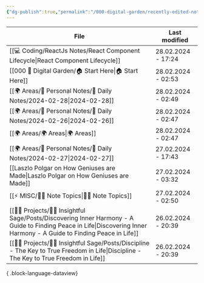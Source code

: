 ```yaml
---
{"dg-publish":true,"permalink":"/000-digital-garden/recently-edited-notes/","dgPassFrontmatter":true,"noteIcon":"3","created":"2023-12-14T09:05:52.599+05:30","updated":"2023-12-14T09:12:44.868+05:30"}
---
```


| File                                                                                                                                                                       | Last modified      |
| -------------------------------------------------------------------------------------------------------------------------------------------------------------------------- | ------------------ |
| [[💻 Coding/ReactJs Notes/React Component Lifecycle\|React Component Lifecycle]]                                                                                        | 28.02.2024 - 17:24 |
| [[000 🏡 Digital Garden/🏠 Start Here\|🏠 Start Here]]                                                                                                                  | 28.02.2024 - 02:53 |
| [[🌍 Areas/📧 Personal Notes/📓 Daily Notes/2024-02-28\|2024-02-28]]                                                                                                    | 28.02.2024 - 02:49 |
| [[🌍 Areas/📧 Personal Notes/📓 Daily Notes/2024-02-26\|2024-02-26]]                                                                                                    | 28.02.2024 - 02:47 |
| [[🌍 Areas/🌍 Areas\|🌍 Areas]]                                                                                                                                         | 28.02.2024 - 02:47 |
| [[🌍 Areas/📧 Personal Notes/📓 Daily Notes/2024-02-27\|2024-02-27]]                                                                                                    | 27.02.2024 - 17:43 |
| [[Laszlo Polgar on How Geniuses are Made\|Laszlo Polgar on How Geniuses are Made]]                                                                                      | 27.02.2024 - 03:32 |
| [[⚡ MISC/✍🏻 Note Topics\|✍🏻 Note Topics]]                                                                                                                             | 27.02.2024 - 02:50 |
| [[👷🏻 Projects/🧓🏻 Insightful Sage/Posts/Discovering Inner Harmony - A Guide to Finding Peace in Life\|Discovering Inner Harmony - A Guide to Finding Peace in Life]] | 26.02.2024 - 20:39 |
| [[👷🏻 Projects/🧓🏻 Insightful Sage/Posts/Discipline - The Key to True Freedom in Life\|Discipline - The Key to True Freedom in Life]]                                 | 26.02.2024 - 20:39 |

{ .block-language-dataview}